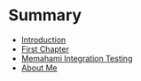 # Summary

* [Introduction](README.md)
* [First Chapter](chapter1.md)
* [Memahami Integration Testing](memahami-integration-testing.md)
* [About Me](about-me.md)


